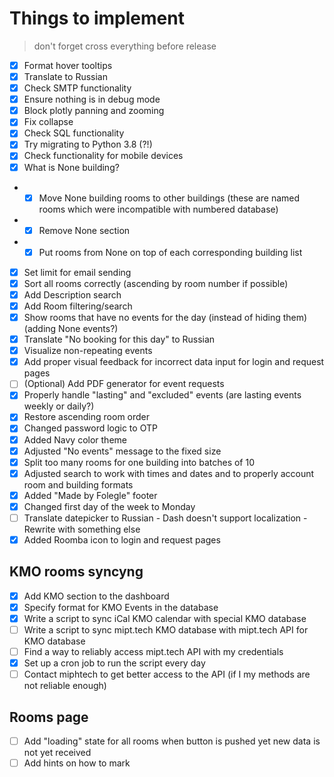 # Things to implement

> don't forget cross everything before release

- [x] Format hover tooltips
- [x] Translate to Russian
- [x] Check SMTP functionality
- [x] Ensure nothing is in debug mode
- [x] Block plotly panning and zooming
- [x] Fix collapse
- [x] Check SQL functionality
- [x] Try migrating to Python 3.8 (?!)
- [x] Check functionality for mobile devices
- [x] What is None building?
- - [x] Move None building rooms to other buildings (these are named rooms which were incompatible with numbered database)
- - [x] Remove None section
- - [x] Put rooms from None on top of each corresponding building list
- [x] Set limit for email sending
- [x] Sort all rooms correctly (ascending by room number if possible)
- [x] Add Description search
- [x] Add Room filtering/search
- [x] Show rooms that have no events for the day (instead of hiding them) (adding None events?)
- [x] Translate "No booking for this day" to Russian
- [x] Visualize non-repeating events
- [x] Add proper visual feedback for incorrect data input for login and request pages
- [ ] (Optional) Add PDF generator for event requests
- [x] Properly handle "lasting" and "excluded" events (are lasting events weekly or daily?)
- [x] Restore ascending room order
- [x] Changed password logic to OTP
- [x] Added Navy color theme
- [x] Adjusted "No events" message to the fixed size
- [x] Split too many rooms for one building into batches of 10
- [x] Adjusted search to work with times and dates and to properly account room and building formats
- [x] Added "Made by Folegle" footer
- [x] Changed first day of the week to Monday
- [ ] Translate datepicker to Russian - Dash doesn't support localization - Rewrite with something else
- [x] Added Roomba icon to login and request pages

## KMO rooms syncyng

- [x] Add KMO section to the dashboard
- [x] Specify format for KMO Events in the database
- [x] Write a script to sync iCal KMO calendar with special KMO database
- [ ] Write a script to sync mipt.tech KMO database with mipt.tech API for KMO database
- [ ] Find a way to reliably access mipt.tech API with my credentials
- [x] Set up a cron job to run the script every day
- [ ] Contact miphtech to get better access to the API (if I my methods are not reliable enough)

## Rooms page

- [ ] Add "loading" state for all rooms when button is pushed yet new data is not yet received
- [ ] Add hints on how to mark

